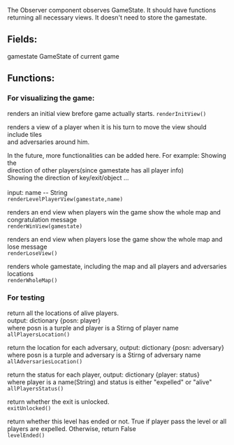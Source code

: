 The Observer component observes GameState. It should have functions<br /> returning all necessary views. It doesn't need to store the gamestate.<br />
## Fields:
   gamestate   GameState of current game
   
## Functions:<br />
### For visualizing the game: <br />
   renders an initial view brefore game actually starts.
   `renderInitView()`<br />


   renders a view of a player when it is his turn to move the view should include tiles <br /> and adversaries around him.<br />
    
   In the future, more functionalities can be added here. For example: Showing the <br /> direction of other players(since gamestate has all player info)<br />
   Showing the direction of key/exit/object ...<br />
    <br />
   input: name      -- String<br />
   `renderLevelPlayerView(gamestate,name)` <br />


   renders an end view when players win the game show the whole map and congratulation message <br /> 
   `renderWinView(gamestate)` <br />


   renders an end view when players lose the game show the whole map and lose message<br />
   `renderLoseView()`<br />


   renders whole gamestate, including the map and all players and adversaries locations<br />
   `renderWholeMap()`<br />
   
   
### For testing <br />

  return all the locations of alive players.  <br />
  output: dictionary {posn: player}  <br />
  where posn is a turple and player is a Stirng of player name 
  <br>
`allPlayersLocation()`<br>

 return the location for each adversary, 
 output: dictionary {posn: adversary}  <br />
  where posn is a turple and adversary is a Stirng of adversary name <br>
`allAdversariesLocation()`<br>

 return the status for each player,
 output: dictionary {player: status}  <br />
  where player is a name(String) and status is either "expelled" or "alive" <br>
`allPlayersStatus()`<br>

return whether the exit is unlocked.<br>
`exitUnlocked()`<br>

return whether this level has ended or not. True if player pass the level or all <br>
players are expelled. Otherwise, return False<br>
`levelEnded()`<br>
